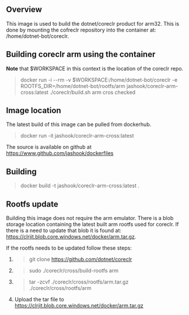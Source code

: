 ## Overview

This image is used to build the dotnet/coreclr product for arm32. This is done
by mounting the cofreclr repository into the container at:
/home/dotnet-bot/coreclr.

## Building coreclr arm using the container

**Note** that $WORKSPACE in this context is the location of the coreclr repo.

>docker run -i --rm -v $WORKSPACE:/home/dotnet-bot/coreclr -e ROOTFS_DIR=/home/dotnet-bot/rootfs/arm jashook/coreclr-arm-cross:latest ./coreclr/build.sh arm cros checked

## Image location

The latest build of this image can be pulled from dockerhub.

>docker run -it jashook/coreclr-arm-cross:latest

The source is available on github at https://www.github.com/jashook/dockerfiles

## Building

>docker build -t jashook/coreclr-arm-cross:latest .

## Rootfs update

Building this image does not require the arm emulator. There is a blob storage
location containing the latest built arm rootfs used for coreclr. If there is
a need to update that blob it is found at: https://clrjit.blob.core.windows.net/docker/arm.tar.gz.

If the rootfs needs to be updated follow these steps:

1. >git clone https://github.com/dotnet/coreclr
2. >sudo ./coreclr/cross/build-rootfs arm
3. >tar -zcvf ./coreclr/cross/rootfs/arm.tar.gz ./coreclr/cross/rootfs/arm
4. Upload the tar file to https://clrjit.blob.core.windows.net/docker/arm.tar.gz
